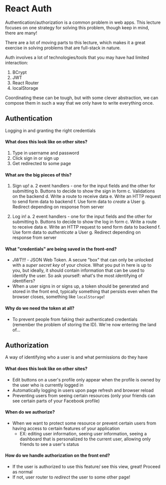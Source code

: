 # React Auth

Authentication/authorization is a common problem in web apps. This lecture focuses on one strategy for solving this problem, though keep in mind, there are many!

There are a lot of moving parts to this lecture, which makes it a great exercise in solving problems that are full-stack in nature. 

Auth involves a lot of technologies/tools that you may have had limited interaction:
1. BCrypt
2. JWT
3. React Router
4. localStorage

Coordinating these can be tough, but with some clever abstraction, we can compose them in such a way that we only have to write everything once. 

## Authentication
Logging in and granting the right credentials

#### What does this look like on other sites?
1. Type in username and password
2. Click sign in or sign up
3. Get redirected to some page

#### What are the big pieces of this?
1. Sign up!
	a. 2 event handlers - one for the input fields and the other for submitting
	b. Buttons to decide to show the sign in form 
	c. Validations on the backend
	d. Write a route to receive data
	e. Write an HTTP request to send form data to backend
	f. Use form data to *create* a User
	g. Redirect depending on response from server

2. Log in!
 	a. 2 event handlers - one for the input fields and the other for submitting
	b. Buttons to decide to show the log in form 
	c. Write a route to receive data
	e. Write an HTTP request to send form data to backend
	f. Use form data to *authenticate* a User
	g. Redirect depending on response from server


#### What "credentials" are being saved in the front-end?
- *JWT!!!* - JSON Web Token. A secure "box" that can only be unlocked with a *super secret key* of your choice. What you put in here is up to you, but ideally, it should contain information that can be used to identify the user. So ask yourself: what's the most *id*entifying of *id*entifiers? 
- When a user signs in or signs up, a token should be generated and stored in the front end, typically something that persists even when the browser closes, something like `localStorage`!

#### Why do we need the token at all?
- To prevent people from faking their authenticated credentials (remember the problem of storing the ID). We're now entering the land of...


## Authorization
A way of identifying who a user is and what permissions do they have

#### What does this look like on other sites?
- Edit buttons on a user's profile only appear when the profile is owned by the user who is currently logged in
- Automatically logging in users upon page refresh and browser reload
- Preventing users from seeing certain resources (only your friends can see certain parts of your Facebook profile) 

#### When do we authorize?
- When we want to protect some resource or prevent certain users from having access to certain features of your application
	- EX: editing user information, seeing user information, seeing a dashboard that is personalized to the current user, allowing only friends to see a user's status

#### How do we handle authorization on the front end?
- If the user is authorized to use this feature/ see this view, great! Proceed as normal
- If not, user router to *redirect* the user to some other page!


